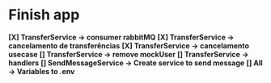 # Finish app

**[X] TransferService -> consumer rabbitMQ**
**[X] TransferService -> cancelamento de transferências**
**[X] TransferService -> cancelamento usecase**
**[] TransferService -> remove mockUser**
**[] TransferService -> handlers**
**[] SendMessageService -> Create service to send message**
**[] All -> Variables to .env**
